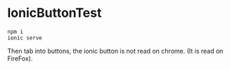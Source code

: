 # IonicButtonTest
```
npm i
ionic serve
```
Then tab into buttons, the ionic button is not read on chrome. (It is read on FireFox).

